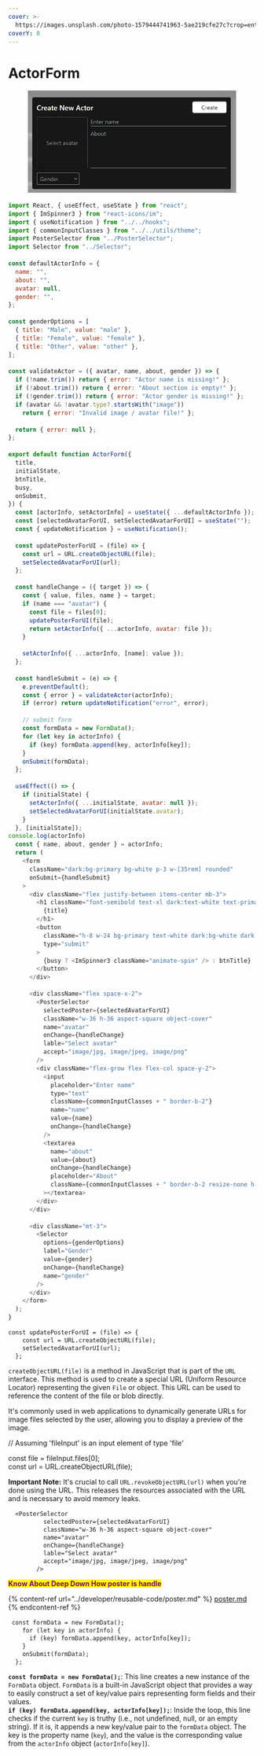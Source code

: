 ```yaml
---
cover: >-
  https://images.unsplash.com/photo-1579444741963-5ae219cfe27c?crop=entropy&cs=srgb&fm=jpg&ixid=M3wxOTcwMjR8MHwxfHNlYXJjaHwxfHxmT1JNfGVufDB8fHx8MTcwNTczMTY5Nnww&ixlib=rb-4.0.3&q=85
coverY: 0
---
```


# ActorForm

<figure><img src="../../../.gitbook/assets/ActorForm.png" alt=""><figcaption></figcaption></figure>

```javascript
import React, { useEffect, useState } from "react";
import { ImSpinner3 } from "react-icons/im";
import { useNotification } from "../../hooks";
import { commonInputClasses } from "../../utils/theme";
import PosterSelector from "../PosterSelector";
import Selector from "../Selector";

const defaultActorInfo = {
  name: "",
  about: "",
  avatar: null,
  gender: "",
};

const genderOptions = [
  { title: "Male", value: "male" },
  { title: "Female", value: "female" },
  { title: "Other", value: "other" },
];

const validateActor = ({ avatar, name, about, gender }) => {
  if (!name.trim()) return { error: "Actor name is missing!" };
  if (!about.trim()) return { error: "About section is empty!" };
  if (!gender.trim()) return { error: "Actor gender is missing!" };
  if (avatar && !avatar.type?.startsWith("image"))
    return { error: "Invalid image / avatar file!" };

  return { error: null };
};

export default function ActorForm({
  title,
  initialState,
  btnTitle,
  busy,
  onSubmit,
}) {
  const [actorInfo, setActorInfo] = useState({ ...defaultActorInfo });
  const [selectedAvatarForUI, setSelectedAvatarForUI] = useState("");
  const { updateNotification } = useNotification();

  const updatePosterForUI = (file) => {
    const url = URL.createObjectURL(file);
    setSelectedAvatarForUI(url);
  };

  const handleChange = ({ target }) => {
    const { value, files, name } = target;
    if (name === "avatar") {
      const file = files[0];
      updatePosterForUI(file);
      return setActorInfo({ ...actorInfo, avatar: file });
    }

    setActorInfo({ ...actorInfo, [name]: value });
  };

  const handleSubmit = (e) => {
    e.preventDefault();
    const { error } = validateActor(actorInfo);
    if (error) return updateNotification("error", error);

    // submit form
    const formData = new FormData();
    for (let key in actorInfo) {
      if (key) formData.append(key, actorInfo[key]);
    }
    onSubmit(formData);
  };

  useEffect(() => {
    if (initialState) {
      setActorInfo({ ...initialState, avatar: null });
      setSelectedAvatarForUI(initialState.avatar);
    }
  }, [initialState]);
console.log(actorInfo)
  const { name, about, gender } = actorInfo;
  return (
    <form
      className="dark:bg-primary bg-white p-3 w-[35rem] rounded"
      onSubmit={handleSubmit}
    >
      <div className="flex justify-between items-center mb-3">
        <h1 className="font-semibold text-xl dark:text-white text-primary">
          {title}
        </h1>
        <button
          className="h-8 w-24 bg-primary text-white dark:bg-white dark:text-primary hover:opacity-80 transition rounded flex items-center justify-center"
          type="submit"
        >
          {busy ? <ImSpinner3 className="animate-spin" /> : btnTitle}
        </button>
      </div>

      <div className="flex space-x-2">
        <PosterSelector
          selectedPoster={selectedAvatarForUI}
          className="w-36 h-36 aspect-square object-cover"
          name="avatar"
          onChange={handleChange}
          lable="Select avatar"
          accept="image/jpg, image/jpeg, image/png"
        />
        <div className="flex-grow flex flex-col space-y-2">
          <input
            placeholder="Enter name"
            type="text"
            className={commonInputClasses + " border-b-2"}
            name="name"
            value={name}
            onChange={handleChange}
          />
          <textarea
            name="about"
            value={about}
            onChange={handleChange}
            placeholder="About"
            className={commonInputClasses + " border-b-2 resize-none h-full"}
          ></textarea>
        </div>
      </div>

      <div className="mt-3">
        <Selector
          options={genderOptions}
          label="Gender"
          value={gender}
          onChange={handleChange}
          name="gender"
        />
      </div>
    </form>
  );
}

```

```
const updatePosterForUI = (file) => {
    const url = URL.createObjectURL(file);
    setSelectedAvatarForUI(url);
  };
```

`createObjectURL(file)` is a method in JavaScript that is part of the `URL` interface. This method is used to create a special URL (Uniform Resource Locator) representing the given `File` or object. This URL can be used to reference the content of the file or blob directly.

It's commonly used in web applications to dynamically generate URLs for image files selected by the user, allowing you to display a preview of the image.

// Assuming 'fileInput' is an input element of type 'file'&#x20;

const file = fileInput.files\[0]; \
const url = URL.createObjectURL(file);

**Important Note:** It's crucial to call `URL.revokeObjectURL(url)` when you're done using the URL. This releases the resources associated with the URL and is necessary to avoid memory leaks.

```
  <PosterSelector
          selectedPoster={selectedAvatarForUI}
          className="w-36 h-36 aspect-square object-cover"
          name="avatar"
          onChange={handleChange}
          lable="Select avatar"
          accept="image/jpg, image/jpeg, image/png"
        />
```

<mark style="color:purple;">**Know About Deep Down How poster is handle**</mark>



{% content-ref url="../developer/reusable-code/poster.md" %}
[poster.md](../developer/reusable-code/poster.md)
{% endcontent-ref %}

```
 const formData = new FormData();
    for (let key in actorInfo) {
      if (key) formData.append(key, actorInfo[key]);
    }
    onSubmit(formData);
  };
```

**`const formData = new FormData();`**: This line creates a new instance of the `FormData` object. `FormData` is a built-in JavaScript object that provides a way to easily construct a set of key/value pairs representing form fields and their values.\
**`if (key) formData.append(key, actorInfo[key]);`**: Inside the loop, this line checks if the current `key` is truthy (i.e., not undefined, null, or an empty string). If it is, it appends a new key/value pair to the `formData` object. The key is the property name (`key`), and the value is the corresponding value from the `actorInfo` object (`actorInfo[key]`).
